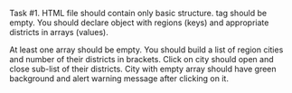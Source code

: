 Task #1.
HTML file should contain only basic structure. <body> tag should be empty.
You should declare object with regions (keys) and appropriate districts in arrays (values).

At least one array should be empty.
You should build a list of region cities and number of their districts in brackets.
Click on city should open and close sub-list of their districts.
City with empty array should have green background and alert warning message after clicking on it.
